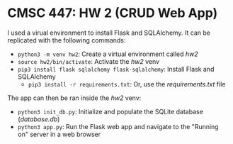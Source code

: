 # CMSC 447: HW 2 (CRUD Web App)

I used a virual environment to install Flask and SQLAlchemy. It can be replicated with the following commands:

- `python3 -m venv hw2`: Create a virtual environment called *hw2*
- `source hw2/bin/activate`: Activate the *hw2* venv 
- `pip3 install flask sqlalchemy flask-sqlalchemy`: Install Flask and SQLAlchemy 
    - `pip3 install -r requirements.txt`: Or, use the *requirements.txt* file

The app can then be ran inside the *hw2* venv:

- `python3 init_db.py`: Initialize and populate the SQLite database (*database.db*)
- `python3 app.py`: Run the Flask web app and navigate to the "Running on" server in a web browser
